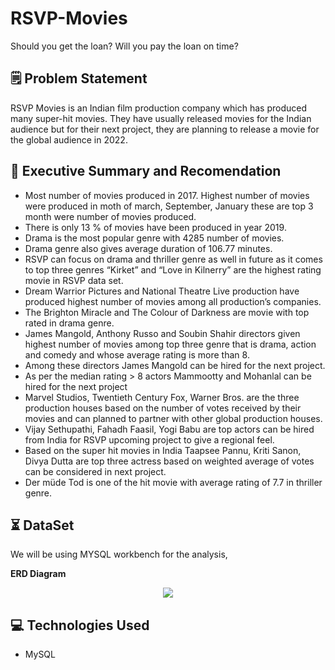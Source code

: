 # RSVP-Movies

Should you get the loan? Will you pay the loan on time?

## 🗒️ **Problem Statement**


RSVP Movies is an Indian film production company which has produced many super-hit movies. They have usually released movies for the Indian audience but for their next project, they are planning to release a movie for the global audience in 2022.

 
## 🎯 **Executive Summary and Recomendation**


- Most number of movies produced in 2017. Highest number of movies were produced in moth of march, September, January these are top 3 month were number of movies produced.
- There is only 13 % of movies have been produced in year 2019.
- Drama is the most popular genre with 4285 number of movies.
- Drama genre also gives average duration of 106.77 minutes.
- RSVP can focus on drama and thriller genre as well in future as it comes to top three genres “Kirket” and “Love in Kilnerry” are the highest rating movie in RSVP data set.
- Dream Warrior Pictures and National Theatre Live production have produced highest number of movies among all production’s companies.
- The Brighton Miracle and The Colour of Darkness are movie with top rated in drama genre.
- James Mangold, Anthony Russo and Soubin Shahir directors given highest number of movies among top three genre that is drama, action and comedy and whose average rating is more than 8.
- Among these directors James Mangold can be hired for the next project.
- As per the median rating > 8 actors Mammootty and Mohanlal can be hired for the next project
- Marvel Studios, Twentieth Century Fox, Warner Bros. are the three production houses based on the number of votes received by their movies and can planned to partner with other global production houses.
- Vijay Sethupathi, Fahadh Faasil, Yogi Babu are top actors can be hired from India for RSVP upcoming project to give a regional feel.
- Based on the super hit movies in India Taapsee Pannu, Kriti Sanon, Divya Dutta are top three actress based on weighted average of votes can be considered in next project.
- Der müde Tod is one of the hit movie with average rating of 7.7 in thriller genre.


## ⏳ **DataSet** 

We will be using MYSQL workbench for the analysis, 

**ERD Diagram**

<p align="center"><img src="/RSVP-Movies/RSVP ERD.png"></p>

## 💻 **Technologies Used**

 - MySQL 


